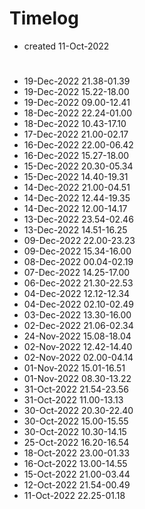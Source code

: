 # Timelog
- created 11-Oct-2022

#
- 19-Dec-2022 21.38-01.39
- 19-Dec-2022 15.22-18.00
- 19-Dec-2022 09.00-12.41
- 18-Dec-2022 22.24-01.00
- 18-Dec-2022 10.43-17.10
- 17-Dec-2022 21.00-02.17
- 16-Dec-2022 22.00-06.42 
- 16-Dec-2022 15.27-18.00
- 15-Dec-2022 20.30-05.34
- 15-Dec-2022 14.40-19.31
- 14-Dec-2022 21.00-04.51
- 14-Dec-2022 12.44-19.35 
- 14-Dec-2022 12.00-14.17
- 13-Dec-2022 23.54-02.46
- 13-Dec-2022 14.51-16.25
- 09-Dec-2022 22.00-23.23
- 09-Dec-2022 15.34-16.00
- 08-Dec-2022 00.04-02.19
- 07-Dec-2022 14.25-17.00
- 06-Dec-2022 21.30-22.53
- 04-Dec-2022 12.12-12.34
- 04-Dec-2022 02.10-02.49
- 03-Dec-2022 13.30-16.00
- 02-Dec-2022 21.06-02.34
- 24-Nov-2022 15.08-18.04
- 02-Nov-2022 12.42-14.40
- 02-Nov-2022 02.00-04.14
- 01-Nov-2022 15.01-16.51
- 01-Nov-2022 08.30-13.22
- 31-Oct-2022 21.54-23.56
- 31-Oct-2022 11.00-13.13
- 30-Oct-2022 20.30-22.40
- 30-Oct-2022 15.00-15.55
- 30-Oct-2022 10.30-14.15
- 25-Oct-2022 16.20-16.54
- 18-Oct-2022 23.00-01.33
- 16-Oct-2022 13.00-14.55
- 15-Oct-2022 21.00-03.44
- 12-Oct-2022 21.54-00.49
- 11-Oct-2022 22.25-01.18